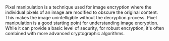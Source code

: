 Pixel manipulation is a technique used for image encryption where the individual pixels of an image are modified to obscure the original content. This makes the image unintelligible without the decryption process. 
Pixel manipulation is a good starting point for understanding image encryption. While it can provide a basic level of security, for robust encryption, it's often combined with more advanced cryptographic algorithms.
